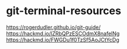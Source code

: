 # git-terminal-resources


https://rogerdudler.github.io/git-guide/
https://hackmd.io/lZRbQPzESCOdmX8nafelNg
https://hackmd.io/FWGDu1f0TzSf5AoJCtYcDg